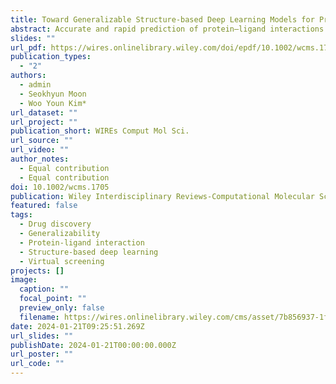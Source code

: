 ```yaml
---
title: Toward Generalizable Structure-based Deep Learning Models for Protein–ligand Interaction Prediction: Challenges and Strategies
abstract: Accurate and rapid prediction of protein–ligand interactions (PLIs) is the fundamental challenge of drug discovery. Deep learning methods have been harnessed for this purpose, yet the insufficient generalizability of PLI prediction prevents their broader impact on practical applications. Here, we highlight the significance of PLI model generalizability by conceiving PLIs as a function defined on infinitely diverse protein–ligand pairs and binding poses. To delve into the generalization challenges within PLI predictions, we comprehensively explore the evaluation strategies to assess the generalizability fairly. Moreover, we categorize structure-based PLI models with leveraged strategies for learning generalizable features from structure-based PLI data. Finally, we conclude the review by emphasizing the need for accurate pose-predicting methods, which is a prerequisite for more accurate PLI predictions.
slides: ""
url_pdf: https://wires.onlinelibrary.wiley.com/doi/epdf/10.1002/wcms.1705
publication_types:
  - "2"
authors:
  - admin
  - Seokhyun Moon
  - Woo Youn Kim*
url_dataset: ""
url_project: ""
publication_short: WIREs Comput Mol Sci.
url_source: ""
url_video: ""
author_notes:
  - Equal contribution
  - Equal contribution
doi: 10.1002/wcms.1705
publication: Wiley Interdisciplinary Reviews-Computational Molecular Science
featured: false
tags:
  - Drug discovery
  - Generalizability
  - Protein-ligand interaction
  - Structure-based deep learning
  - Virtual screening
projects: []
image:
  caption: ""
  focal_point: ""
  preview_only: false
  filename: https://wires.onlinelibrary.wiley.com/cms/asset/7b856937-1f37-4991-8cbc-b483dbec95ce/wcms1705-toc-0001-m.png
date: 2024-01-21T09:25:51.269Z
url_slides: ""
publishDate: 2024-01-21T00:00:00.000Z
url_poster: ""
url_code: ""
---
```

